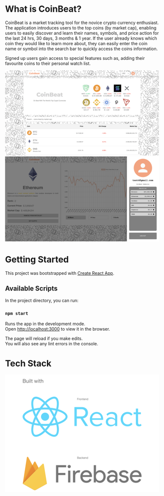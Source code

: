 # What is CoinBeat?

CoinBeat is a market tracking tool for the novice crypto currency enthusiast. The application introduces users to the top coins (by market cap), enabling users to easily discover and learn their names, symbols, and price action for the last 24 hrs, 30 days, 3 months & 1 year. If the user already knows which coin they would like to learn more about, they can easily enter the coin name or symbol into the search bar to quickly access the coins information.

Signed up users gain access to special features such as, adding their favourite coins to their personal watch list.

![screenshot](https://github.com/richsbrown/coinbeat/blob/main/screenShot1.png)
![screenshot](https://github.com/richsbrown/coinbeat/blob/main/screenShot2.png)



# Getting Started

This project was bootstrapped with [Create React App](https://github.com/facebook/create-react-app).

## Available Scripts

In the project directory, you can run:

### `npm start`

Runs the app in the development mode.\
Open [http://localhost:3000](http://localhost:3000) to view it in the browser.

The page will reload if you make edits.\
You will also see any lint errors in the console.

# Tech Stack
![screenshot](https://github.com/richsbrown/coinbeat/blob/main/techStack.png)
